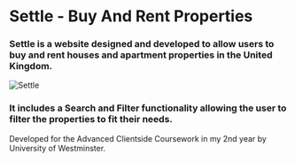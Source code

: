 # Settle - Buy And Rent Properties
### Settle is a website designed and developed to allow users to buy and rent houses and apartment properties in the United Kingdom.

![Settle](https://user-images.githubusercontent.com/61409165/120445560-5b60f380-c3a6-11eb-9987-f8ac0c010260.png)

### It includes a Search and Filter functionality allowing the user to filter the properties to fit their needs.

 Developed for the Advanced Clientside Coursework in my 2nd year by University of Westminster.

